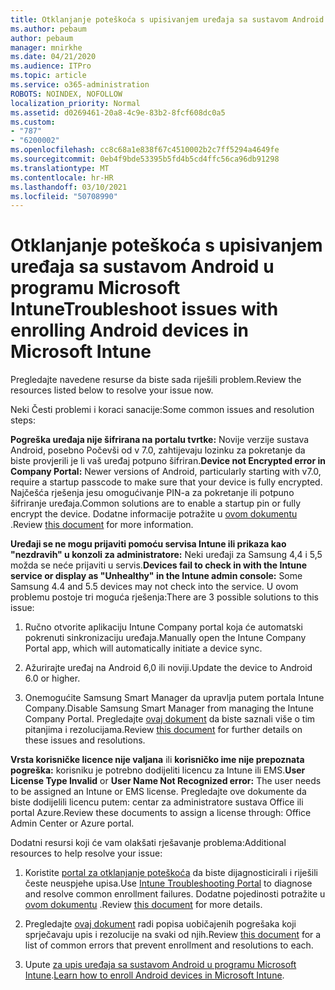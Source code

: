 ```yaml
---
title: Otklanjanje poteškoća s upisivanjem uređaja sa sustavom Android u programu Microsoft Intune
ms.author: pebaum
author: pebaum
manager: mnirkhe
ms.date: 04/21/2020
ms.audience: ITPro
ms.topic: article
ms.service: o365-administration
ROBOTS: NOINDEX, NOFOLLOW
localization_priority: Normal
ms.assetid: d0269461-20a8-4c9e-83b2-8fcf608dc0a5
ms.custom:
- "787"
- "6200002"
ms.openlocfilehash: cc8c68a1e838f67c4510002b2c7ff5294a4649fe
ms.sourcegitcommit: 0eb4f9bde53395b5fd4b5cd4ffc56ca96db91298
ms.translationtype: MT
ms.contentlocale: hr-HR
ms.lasthandoff: 03/10/2021
ms.locfileid: "50708990"
---
```

# <a name="troubleshoot-issues-with-enrolling-android-devices-in-microsoft-intune"></a><span data-ttu-id="280b8-102">Otklanjanje poteškoća s upisivanjem uređaja sa sustavom Android u programu Microsoft Intune</span><span class="sxs-lookup"><span data-stu-id="280b8-102">Troubleshoot issues with enrolling Android devices in Microsoft Intune</span></span>

<span data-ttu-id="280b8-103">Pregledajte navedene resurse da biste sada riješili problem.</span><span class="sxs-lookup"><span data-stu-id="280b8-103">Review the resources listed below to resolve your issue now.</span></span>
  
<span data-ttu-id="280b8-104">Neki Česti problemi i koraci sanacije:</span><span class="sxs-lookup"><span data-stu-id="280b8-104">Some common issues and resolution steps:</span></span>
  
 <span data-ttu-id="280b8-105">**Pogreška uređaja nije šifrirana na portalu tvrtke:** Novije verzije sustava Android, posebno Počevši od v 7.0, zahtijevaju lozinku za pokretanje da biste provjerili je li vaš uređaj potpuno šifriran.</span><span class="sxs-lookup"><span data-stu-id="280b8-105">**Device not Encrypted error in Company Portal:** Newer versions of Android, particularly starting with v7.0, require a startup passcode to make sure that your device is fully encrypted.</span></span> <span data-ttu-id="280b8-106">Najčešća rješenja jesu omogućivanje PIN-a za pokretanje ili potpuno šifriranje uređaja.</span><span class="sxs-lookup"><span data-stu-id="280b8-106">Common solutions are to enable a startup pin or fully encrypt the device.</span></span> <span data-ttu-id="280b8-107">Dodatne informacije potražite u [ovom dokumentu](https://docs.microsoft.com/intune-user-help/your-device-appears-encrypted-but-cp-says-otherwise-android) .</span><span class="sxs-lookup"><span data-stu-id="280b8-107">Review [this document](https://docs.microsoft.com/intune-user-help/your-device-appears-encrypted-but-cp-says-otherwise-android) for more information.</span></span>
  
 <span data-ttu-id="280b8-108">**Uređaji se ne mogu prijaviti pomoću servisa Intune ili prikaza kao "nezdravih" u konzoli za administratore:** Neki uređaji za Samsung 4,4 i 5,5 možda se neće prijaviti u servis.</span><span class="sxs-lookup"><span data-stu-id="280b8-108">**Devices fail to check in with the Intune service or display as "Unhealthy" in the Intune admin console:** Some Samsung 4.4 and 5.5 devices may not check into the service.</span></span> <span data-ttu-id="280b8-109">U ovom problemu postoje tri moguća rješenja:</span><span class="sxs-lookup"><span data-stu-id="280b8-109">There are 3 possible solutions to this issue:</span></span>
  
1. <span data-ttu-id="280b8-110">Ručno otvorite aplikaciju Intune Company portal koja će automatski pokrenuti sinkronizaciju uređaja.</span><span class="sxs-lookup"><span data-stu-id="280b8-110">Manually open the Intune Company Portal app, which will automatically initiate a device sync.</span></span>

2. <span data-ttu-id="280b8-111">Ažurirajte uređaj na Android 6,0 ili noviji.</span><span class="sxs-lookup"><span data-stu-id="280b8-111">Update the device to Android 6.0 or higher.</span></span>

3. <span data-ttu-id="280b8-112">Onemogućite Samsung Smart Manager da upravlja putem portala Intune Company.</span><span class="sxs-lookup"><span data-stu-id="280b8-112">Disable Samsung Smart Manager from managing the Intune Company Portal.</span></span> <span data-ttu-id="280b8-113">Pregledajte [ovaj dokument](https://docs.microsoft.com/troubleshoot/mem/intune/troubleshoot-device-enrollment-in-intune#devices-fail-to-check-in-with-the-intune-service-and-display-as-unhealthy-in-the-intune-admin-console) da biste saznali više o tim pitanjima i rezolucijama.</span><span class="sxs-lookup"><span data-stu-id="280b8-113">Review [this document](https://docs.microsoft.com/troubleshoot/mem/intune/troubleshoot-device-enrollment-in-intune#devices-fail-to-check-in-with-the-intune-service-and-display-as-unhealthy-in-the-intune-admin-console) for further details on these issues and resolutions.</span></span>

 <span data-ttu-id="280b8-114">**Vrsta korisničke licence nije valjana** ili **korisničko ime nije prepoznata pogreška:** korisniku je potrebno dodijeliti licencu za Intune ili EMS.</span><span class="sxs-lookup"><span data-stu-id="280b8-114">**User License Type Invalid** or **User Name Not Recognized error:** The user needs to be assigned an Intune or EMS license.</span></span> <span data-ttu-id="280b8-115">Pregledajte ove dokumente da biste dodijelili licencu putem: centar za administratore sustava Office ili portal Azure.</span><span class="sxs-lookup"><span data-stu-id="280b8-115">Review these documents to assign a license through: Office Admin Center or Azure portal.</span></span>
  
<span data-ttu-id="280b8-116">Dodatni resursi koji će vam olakšati rješavanje problema:</span><span class="sxs-lookup"><span data-stu-id="280b8-116">Additional resources to help resolve your issue:</span></span>
  
1. <span data-ttu-id="280b8-117">Koristite [portal za otklanjanje poteškoća](https://devicemanagement.microsoft.com/#blade/Microsoft_Intune_DeviceSettings/TroubleshootBlade) da biste dijagnosticirali i riješili česte neuspjehe upisa.</span><span class="sxs-lookup"><span data-stu-id="280b8-117">Use [Intune Troubleshooting Portal](https://devicemanagement.microsoft.com/#blade/Microsoft_Intune_DeviceSettings/TroubleshootBlade) to diagnose and resolve common enrollment failures.</span></span> <span data-ttu-id="280b8-118">Dodatne pojedinosti potražite u [ovom dokumentu](https://docs.microsoft.com/intune/help-desk-operators) .</span><span class="sxs-lookup"><span data-stu-id="280b8-118">Review [this document](https://docs.microsoft.com/intune/help-desk-operators) for more details.</span></span>

2. <span data-ttu-id="280b8-119">Pregledajte [ovaj dokument](https://docs.microsoft.com/troubleshoot/mem/intune/troubleshoot-device-enrollment-in-intune) radi popisa uobičajenih pogrešaka koji sprječavaju upis i rezolucije na svaki od njih.</span><span class="sxs-lookup"><span data-stu-id="280b8-119">Review [this document](https://docs.microsoft.com/troubleshoot/mem/intune/troubleshoot-device-enrollment-in-intune) for a list of common errors that prevent enrollment and resolutions to each.</span></span>

3. <span data-ttu-id="280b8-120">Upute [za upis uređaja sa sustavom Android u programu Microsoft Intune](https://docs.microsoft.com/intune/android-enroll).</span><span class="sxs-lookup"><span data-stu-id="280b8-120">[Learn how to enroll Android devices in Microsoft Intune](https://docs.microsoft.com/intune/android-enroll).</span></span>
